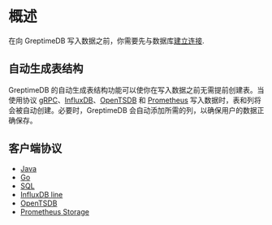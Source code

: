 # 概述

在向 GreptimeDB 写入数据之前，你需要先与数据库[建立连接](../clients/overview.md).

## 自动生成表结构

GreptimeDB 的自动生成表结构功能可以使你在写入数据之前无需提前创建表。当使用协议 [gRPC](../clients/sdk-libraries/overview.md#grpc)、[InfluxDB](./influxdb-line.md)、[OpenTSDB](./opentsdb.md) 和 [Prometheus](./prometheus.md) 写入数据时，表和列将会被自动创建。必要时，GreptimeDB 会自动添加所需的列，以确保用户的数据正确保存。

## 客户端协议

- [Java](./sdk-libraries/java.md)
- [Go](./sdk-libraries/go.md)
- [SQL](./sql.md)
- [InfluxDB line](./influxdb-line.md)
- [OpenTSDB](./opentsdb.md)
- [Prometheus Storage](./prometheus.md)
